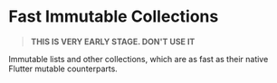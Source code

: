# Fast Immutable Collections

> **THIS IS VERY EARLY STAGE. DON'T USE IT**

Immutable lists and other collections, which are as fast as their native Flutter mutable counterparts.